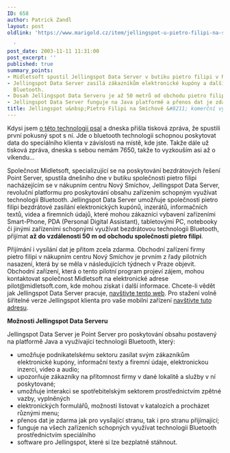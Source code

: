 ```yaml
---
ID: 658
author: Patrick Zandl
layout: post
oldlink: 'https://www.marigold.cz/item/jellingspot-u-pietro-filipi-na-smichove-komercni-vyuziti-bluetooth

  '
post_date: 2003-11-11 11:31:00
post_excerpt: ''
published: true
summary_points:
- Midletsoft spustil Jellingspot Data Server v butiku pietro filipi v Novém Smíchově.
- Jellingspot Data Server zasílá zákazníkům elektronické kupóny a další data přes
  Bluetooth.
- Dosah Jellingspot Data Serveru je až 50 metrů od obchodu pietro filipi.
- Jellingspot Data Server funguje na Java platformě a přenos dat je zdarma.
title: Jellingspot u&nbsp;Pietro Filipi na Smíchově &#8211; komerční využití bluetooth
---
```


<p>
Kdysi jsem <A href="http://beta.marigold.cz/zprava.html?id=22600">o této technologii psal</A> a dneska přišla tisková zpráva, že spustili první pokusný spot s ní. Jde o bluetooth technologii schopnou poskytovat data do speciálního klienta v závislosti na místě, kde jste. Takže dále už tisková zpráva, dneska s sebou nemám 7650, takže to vyzkouším asi až o víkendu...</p>

<p>
Společnost Midletsoft, specializující se na poskytování bezdrátových řešení Point Server, spustila dnešního dne v butiku společnosti pietro filipi nacházejícím se v nákupním centru Nový Smíchov, Jellingspot Data Server, revoluční platformu pro poskytování obsahu zařízením schopným využívat technologii Bluetooth. Jellingspot Data Server umožňuje společnosti pietro filipi bezdrátové zasílání elektronických kupónů, inzerátů, informačních textů, videa a firemních údajů, které mohou zákazníci vybavení zařízeními Smart-Phone, PDA (Personal Digital Assistant), tabletovými PC, notebooky či jinými zařízeními schopnými využívat bezdrátovou technologii Bluetooth, přijímat <STRONG>až do vzdálenosti 50 m od obchodu společnosti pietro filipi</STRONG>. </p>

<p>
Přijímání i vysílání dat je přitom zcela zdarma. Obchodní zařízení firmy pietro filipi v nákupním centru Nový Smíchov je prvním z řady pilotních nasazení, která by se měla v následujících týdnech v Praze objevit. Obchodní zařízení, která o tento pilotní program projeví zájem, mohou kontaktovat společnost Midletsoft na elektronické adrese pilot@midletsoft.com, kde mohou získat i další informace. Chcete-li vědět jak Jellingspot Data Server pracuje, <A href="http://www.jellingspot.com/" target=_blank>navštivte&#160;tento web</A>.&#160;Pro stažení volně šiřitelné verze Jellingspot klienta pro vaše mobilní zařízení <A href="http://www.jellingspot.com/pf_deployment_cz.htm" target=_blank>navštivte tuto adresu</A>.</p>

<p>

<p>
<STRONG>Možnosti Jellingspot Data Serveru</STRONG> 
<p>
Jellingspot Data Server je Point Server pro poskytování obsahu postavený na platformě Java a využívající technologii Bluetooth, který: 
<p>

<UL>
<LI>umožňuje podnikatelskému sektoru zasílat svým zákazníkům elektronické kupóny, informační texty a firemní údaje, elektronickou inzerci, video a audio; 
<LI>upozorňuje zákazníky na přítomnost firmy v dané lokalitě a služby v ní poskytované; 
<LI>umožňuje interakci se spotřebitelským sektorem prostřednictvím zpětné vazby, vyplněných 
<LI>elektronických formulářů, možnosti listovat v katalozích a procházet různými menu; 
<LI>přenos dat je zdarma jak pro vysílající stranu, tak i pro stranu přijímající; 
<LI>funguje na všech zařízeních schopných využívat technologii Bluetooth prostřednictvím speciálního 
<LI>software pro Jellingspot, které si lze bezplatně stáhnout. </LI></UL>